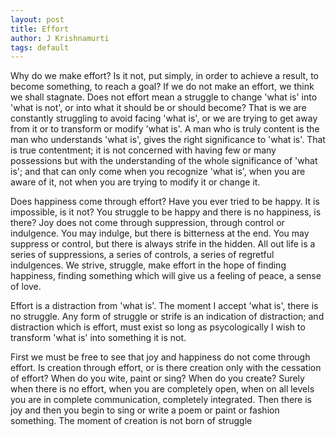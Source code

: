 ```yaml
---
layout: post
title: Effort
author: J Krishnamurti
tags: default
--- 
```

Why do we make effort? Is it not, put simply, in order to achieve a result, to become something, to reach a goal? If we do not make an effort, we think we shall stagnate. Does not effort mean a struggle to change 'what is' into 'what is not', or into what it should be or should become? That is we are constantly struggling to avoid facing 'what is', or we are trying to get away from it or to transform or modify 'what is'. A man who is truly content is the man who understands 'what is', gives the right significance to 'what is'. That is true contentment; it is not concerned with having few or many possessions but with the understanding of the whole significance of 'what is'; and that can only come when you recognize 'what is', when you are aware of it, not when you are trying to modify it or change it.

Does happiness come through effort? Have you ever tried to be happy. It is impossible, is it not? You struggle to be happy and there is no happiness, is there? Joy does not come through suppression, through control or indulgence. You may indulge, but there is bitterness at the end. You may suppress or control, but there is always strife in the hidden. All out life is a series of suppressions, a series of controls, a series of regretful indulgences. We strive, struggle, make effort in the hope of finding happiness, finding something which will give us a feeling of peace, a sense of love.

Effort is a distraction from 'what is'. The moment I accept 'what is', there is no struggle. Any form of struggle or strife is an indication of distraction; and distraction which is effort, must exist so long as psycologically I wish to transform 'what is' into something it is not. 

First we must be free to see that joy and happiness do not come through effort. Is creation through effort, or is there creation only with the cessation of effort? When do you wite, paint or sing? When do you create? Surely when there is no effort, when you are completely open, when on all levels you are in complete communication, completely integrated. Then there is joy and then you begin to sing or write a poem or paint or fashion something. The moment of creation is not born of struggle